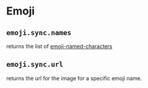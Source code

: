 # Emoji

## `emoji.sync.names`

returns the list of [emoji-named-characters](http://npm.im/emoji-named-characters)

## `emoji.sync.url`

returns the url for the image for a specific emoji name.
